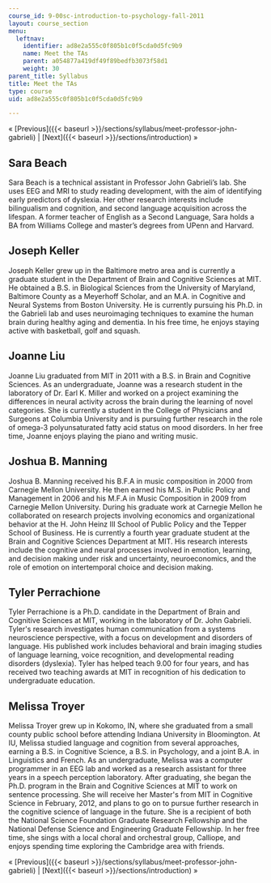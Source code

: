 ```yaml
---
course_id: 9-00sc-introduction-to-psychology-fall-2011
layout: course_section
menu:
  leftnav:
    identifier: ad8e2a555c0f805b1c0f5cda0d5fc9b9
    name: Meet the TAs
    parent: a054877a419df49f89bedfb3073f58d1
    weight: 30
parent_title: Syllabus
title: Meet the TAs
type: course
uid: ad8e2a555c0f805b1c0f5cda0d5fc9b9

---
```


« [Previous]({{< baseurl >}}/sections/syllabus/meet-professor-john-gabrieli) | [Next]({{< baseurl >}}/sections/introduction) »

Sara Beach
----------

Sara Beach is a technical assistant in Professor John Gabrieli’s lab. She uses EEG and MRI to study reading development, with the aim of identifying early predictors of dyslexia. Her other research interests include bilingualism and cognition, and second language acquisition across the lifespan. A former teacher of English as a Second Language, Sara holds a BA from Williams College and master’s degrees from UPenn and Harvard.

Joseph Keller
-------------

Joseph Keller grew up in the Baltimore metro area and is currently a graduate student in the Department of Brain and Cognitive Sciences at MIT. He obtained a B.S. in Biological Sciences from the University of Maryland, Baltimore County as a Meyerhoff Scholar, and an M.A. in Cognitive and Neural Systems from Boston University. He is currently pursuing his Ph.D. in the Gabrieli lab and uses neuroimaging techniques to examine the human brain during healthy aging and dementia. In his free time, he enjoys staying active with basketball, golf and squash.

Joanne Liu
----------

Joanne Liu graduated from MIT in 2011 with a B.S. in Brain and Cognitive Sciences. As an undergraduate, Joanne was a research student in the laboratory of Dr. Earl K. Miller and worked on a project examining the differences in neural activity across the brain during the learning of novel categories. She is currently a student in the College of Physicians and Surgeons at Columbia University and is pursuing further research in the role of omega-3 polyunsaturated fatty acid status on mood disorders. In her free time, Joanne enjoys playing the piano and writing music.

Joshua B. Manning
-----------------

Joshua B. Manning received his B.F.A in music composition in 2000 from Carnegie Mellon University. He then earned his M.S. in Public Policy and Management in 2006 and his M.F.A in Music Composition in 2009 from Carnegie Mellon University. During his graduate work at Carnegie Mellon he collaborated on research projects involving economics and organizational behavior at the H. John Heinz III School of Public Policy and the Tepper School of Business. He is currently a fourth year graduate student at the Brain and Cognitive Sciences Department at MIT. His research interests include the cognitive and neural processes involved in emotion, learning, and decision making under risk and uncertainty, neuroeconomics, and the role of emotion on intertemporal choice and decision making.

Tyler Perrachione
-----------------

Tyler Perrachione is a Ph.D. candidate in the Department of Brain and Cognitive Sciences at MIT, working in the laboratory of Dr. John Gabrieli. Tyler's research investigates human communication from a systems neuroscience perspective, with a focus on development and disorders of language. His published work includes behavioral and brain imaging studies of language learning, voice recognition, and developmental reading disorders (dyslexia). Tyler has helped teach 9.00 for four years, and has received two teaching awards at MIT in recognition of his dedication to undergraduate education.

Melissa Troyer
--------------

Melissa Troyer grew up in Kokomo, IN, where she graduated from a small county public school before attending Indiana University in Bloomington. At IU, Melissa studied language and cognition from several approaches, earning a B.S. in Cognitive Science, a B.S. in Psychology, and a joint B.A. in Linguistics and French. As an undergraduate, Melissa was a computer programmer in an EEG lab and worked as a research assistant for three years in a speech perception laboratory. After graduating, she began the Ph.D. program in the Brain and Cognitive Sciences at MIT to work on sentence processing. She will receive her Master's from MIT in Cognitive Science in February, 2012, and plans to go on to pursue further research in the cognitive science of language in the future. She is a recipient of both the National Science Foundation Graduate Research Fellowship and the National Defense Science and Engineering Graduate Fellowship. In her free time, she sings with a local choral and orchestral group, Calliope, and enjoys spending time exploring the Cambridge area with friends.

« [Previous]({{< baseurl >}}/sections/syllabus/meet-professor-john-gabrieli) | [Next]({{< baseurl >}}/sections/introduction) »